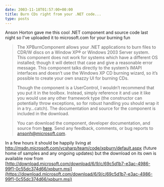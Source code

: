 ```yaml
---
date: 2003-11-18T01:57:00+00:00
title: Burn CDs right from your .NET code...
type: posts
---
```

Anson Horton gave me this cool .NET component and source code last night so I've uploaded it to microsoft.com for your burning fun

> The XPBurnComponent allows your .NET applications to burn files to CDR/W discs on a Window XP® or Windows 2003 Server system. This component does not work for systems which have a different OS installed; though it will detect that case and give a reasonable error message. This component talks directly to the system’s IMAPI interfaces and doesn’t use the Windows XP CD burning wizard, so it’s possible to create your own snazzy UI for burning CDs.
>
> Though the component is a UserControl, I wouldn’t recommend that you put it in the toolbox. Instead, simply reference it and use it like you would use any other framework type (the constructor can potentially throw exceptions, so for robust handling you should wrap it in a try…catch). The documentation and source for the component is included in the download.
>
> You can download the component, developer documentation, and source from [here](https://download.microsoft.com/download/6/9/c/69c5d1b7-e3ac-4986-99f1-0c55dc374d66/xpburn.msi). Send any feedback, comments, or bug reports to <ansonh@microsoft.com>.

In a few hours it should be happily living at http://msdn.microsoft.com/vcsharp/team/code/xpburn/default.aspx (future home of samples and any ongoing updates) but the download on its own is available now from [http://download.microsoft.com/download/6/9/c/69c5d1b7-e3ac-4986-99f1-0c55dc374d66/xpburn.msi](https://download.microsoft.com/download/6/9/c/69c5d1b7-e3ac-4986-99f1-0c55dc374d66/xpburn.msi)
